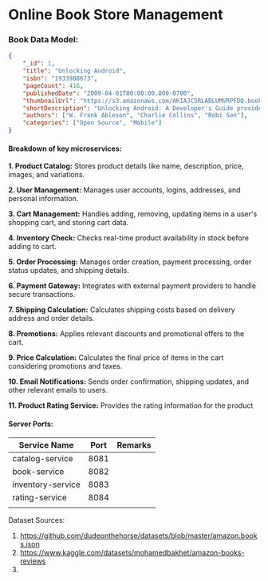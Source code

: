 # Online Book Store Management


### Book Data Model:
````json
{
    "_id": 1,
    "title": "Unlocking Android",
    "isbn": "1933988673",
    "pageCount": 416,
    "publishedDate": "2009-04-01T00:00:00.000-0700",
    "thumbnailUrl": "https://s3.amazonaws.com/AKIAJC5RLADLUMVRPFDQ.book-thumb-images/ableson.jpg",
    "shortDescription": "Unlocking Android: A Developer's Guide provides concise, hands-on instruction for the Android operating system and development tools. This book teaches important architectural concepts in a straightforward writing style and builds on this with practical and useful examples throughout.",
    "authors": ["W. Frank Ableson", "Charlie Collins", "Robi Sen"],
    "categories": ["Open Source", "Mobile"]
}
````

#### Breakdown of key microservices:

__1. Product Catalog:__ Stores product details like name, description, price, images, and variations.

__2. User Management:__ Manages user accounts, logins, addresses, and personal information.

__3. Cart Management:__ Handles adding, removing, updating items in a user's shopping cart, and storing cart data.

__4. Inventory Check:__ Checks real-time product availability in stock before adding to cart.

__5. Order Processing:__ Manages order creation, payment processing, order status updates, and shipping details.

__6. Payment Gateway:__ Integrates with external payment providers to handle secure transactions.

__7. Shipping Calculation:__ Calculates shipping costs based on delivery address and order details.

__8. Promotions:__ Applies relevant discounts and promotional offers to the cart.

__9. Price Calculation:__ Calculates the final price of items in the cart considering promotions and taxes.

__10. Email Notifications:__ Sends order confirmation, shipping updates, and other relevant emails to users.

__11. Product Rating Service:__ Provides the rating information for the product


#### Server Ports:

| Service Name      | Port | Remarks |
|-------------------|------|---------|
| catalog-service   | 8081 |         |
| book-service      | 8082 |         |
| inventory-service | 8083 |         |
| rating-service    | 8084 |         |
|                   |      |         |


Dataset Sources:
1.  https://github.com/dudeonthehorse/datasets/blob/master/amazon.books.json
2.  https://www.kaggle.com/datasets/mohamedbakhet/amazon-books-reviews
3. 
